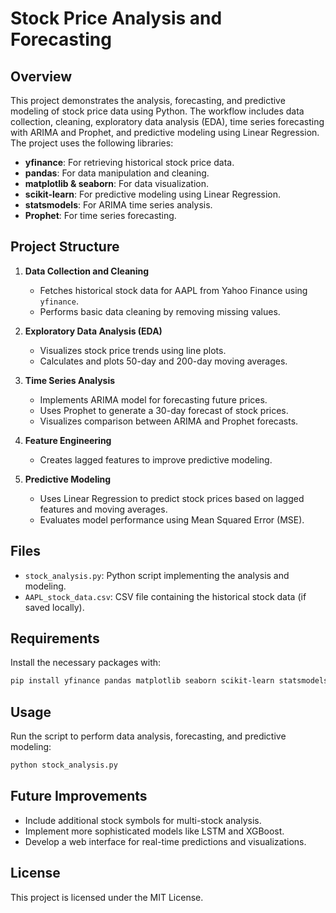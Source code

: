 # Stock Price Analysis and Forecasting

## Overview
This project demonstrates the analysis, forecasting, and predictive modeling of stock price data using Python. The workflow includes data collection, cleaning, exploratory data analysis (EDA), time series forecasting with ARIMA and Prophet, and predictive modeling using Linear Regression. The project uses the following libraries:

- **yfinance**: For retrieving historical stock price data.
- **pandas**: For data manipulation and cleaning.
- **matplotlib & seaborn**: For data visualization.
- **scikit-learn**: For predictive modeling using Linear Regression.
- **statsmodels**: For ARIMA time series analysis.
- **Prophet**: For time series forecasting.

## Project Structure
1. **Data Collection and Cleaning**  
    - Fetches historical stock data for AAPL from Yahoo Finance using `yfinance`.  
    - Performs basic data cleaning by removing missing values.  

2. **Exploratory Data Analysis (EDA)**  
    - Visualizes stock price trends using line plots.  
    - Calculates and plots 50-day and 200-day moving averages.  

3. **Time Series Analysis**  
    - Implements ARIMA model for forecasting future prices.  
    - Uses Prophet to generate a 30-day forecast of stock prices.  
    - Visualizes comparison between ARIMA and Prophet forecasts.  

4. **Feature Engineering**  
    - Creates lagged features to improve predictive modeling.  

5. **Predictive Modeling**  
    - Uses Linear Regression to predict stock prices based on lagged features and moving averages.  
    - Evaluates model performance using Mean Squared Error (MSE).  

## Files
- `stock_analysis.py`: Python script implementing the analysis and modeling.  
- `AAPL_stock_data.csv`: CSV file containing the historical stock data (if saved locally).  

## Requirements
Install the necessary packages with:
```bash
pip install yfinance pandas matplotlib seaborn scikit-learn statsmodels prophet
```

## Usage
Run the script to perform data analysis, forecasting, and predictive modeling:
```bash
python stock_analysis.py
```

## Future Improvements
- Include additional stock symbols for multi-stock analysis.  
- Implement more sophisticated models like LSTM and XGBoost.  
- Develop a web interface for real-time predictions and visualizations.  

## License
This project is licensed under the MIT License.
